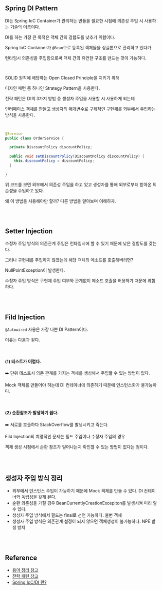 <br />

## Spring DI Pattern

DI는 Spring IoC Container가 관리하는 빈들을 필요한 시점에 의존성 주입 시 사용하는 기술의 이름이다. 

DI를 하는 가장 큰 목적은 객체 간의 결합도를 낮추기 위함이다. 

Spring IoC Container가 `@Bean`으로 등록된 객체들을 싱글톤으로 관리하고 있다가 

런타임시 의존성을 주입함으로써 객체 간의 유연한 구조를 만드는 것이 가능하다. 

<br />

SOLID 원칙에 해당하는 Open Closed Principle을 지키기 위해 

디자인 패턴 중 하나인 Strategy Pattern을 사용한다. 

전략 패턴은 DI의 3가지 방법 중 생성자 주입을 사용할 시 사용하게 되는데 

인터페이스 객체를 만들고 생성자의 매개변수로 구체적인 구현체를 외부에서 주입하는 방식을 사용한다. 

<br /> 

```java
@Service
public class OrderService {
 
  private DiscountPolicy discountPolicy;
 
  public void setDiscountPolicy(DiscountPolicy discountPolicy) {
  	this.discountPolicy = discountPolicy;
  }
  
}
```

위 코드를 보면 외부에서 의존성 주입을 하고 있고 생성자를 통해 외부로부터 받아온 의존성을 주입하고 있다. 

왜 이 방법을 사용해야만 할까? 다른 방법을 알아보며 이해하자. 

<br />
<br />

## Setter Injection
수정자 주입 방식의 의존관계 주입은 런타임시에 할 수 있기 때문에 낮은 결합도를 갖는다.

그러나 구현체를 주입하지 않았는데 해당 객체의 메소드를 호출해버리면?

NullPointException이 발생한다. 

수정자 주입 방식은 구현체 주입 여부와 관계없이 메소드 호출을 허용하기 때문에 위험하다. 

<br />
<br />

## Fild Injection
`@Autowired` 사용은 가장 나쁜 DI Pattern이다. 

이유는 다음과 같다. 

<br />

#### (1) 테스트가 어렵다.  

➡️ 단위 테스트시 의존 관계를 가지는 객체를 생성해서 주입할 수 있는 방법이 없다.

Mock 객체를 만들어야 하는데 DI 컨테이너에 의존하기 때문에 인스턴스화가 불가능하다. 

<br />

#### (2) 순환참조가 발생하기 쉽다.
 
➡️ 서로를 호출하다 StackOverflow를 발생시키고 죽는다. 

Fild Injection의 치명적인 문제는 필드 주입이나 수정자 주입의 경우 

객체 생성 시점에서 순환 참조가 일어나는지 확인할 수 있는 방법이 없다는 점이다.

<br />
<br />


## 생성자 주입 방식 정리 

* 외부에서 인스턴스 주입이 가능하기 때문에 Mock 객체를 만들 수 있다. DI 컨테이너와 독립성을 갖게 된다.      
* 순환 의존성을 가질 경우 BeanCurrentlyCreationExcepiton를 발생시켜 미리 알 수 있다.    
* 생성자 주입 방식에서 필드는 final로 선언 가능하다. 불변 객체           
* 생성자 주입 방식은 의존관계 설정이 되지 않으면 객체생성이 불가능하다. NPE 발생 방지       

<br />
<br />

## Reference
* [용어 정리 참고](https://hyerin6.github.io/2020-01-31/spring-DI-IoC/)
* [전략 패턴 참고](https://hyerin6.github.io/2020-06-13/template/)
* [Spring IoC/DI 란?](https://hyerin6.github.io/2021-10-06/ioc-di/)

<br />
